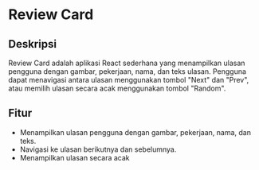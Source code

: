 # Review Card

## Deskripsi

Review Card adalah aplikasi React sederhana yang menampilkan ulasan pengguna dengan gambar, pekerjaan, nama, dan teks ulasan. Pengguna dapat menavigasi antara ulasan menggunakan tombol "Next" dan "Prev", atau memilih ulasan secara acak menggunakan tombol "Random".

## Fitur

- Menampilkan ulasan pengguna dengan gambar, pekerjaan, nama, dan teks.
- Navigasi ke ulasan berikutnya dan sebelumnya.
- Menampilkan ulasan secara acak
